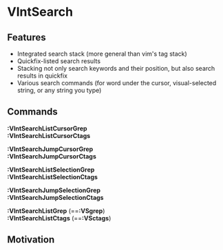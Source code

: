 # VIntSearch

## Features
- Integrated search stack (more general than vim's tag stack)
- Quickfix-listed search results
- Stacking not only search keywords and their position, but also search results in quickfix
- Various search commands (for word under the cursor, visual-selected string, or any string you type)

## Commands
**:VIntSearchListCursorGrep**  
**:VIntSearchListCursorCtags**

**:VIntSearchJumpCursorGrep**  
**:VIntSearchJumpCursorCtags**

**:VIntSearchListSelectionGrep**  
**:VIntSearchListSelectionCtags**

**:VIntSearchJumpSelectionGrep**  
**:VIntSearchJumpSelectionCtags**

**:VIntSearchListGrep** (==**:VSgrep**)  
**:VIntSearchListCtags** (==**:VSctags**)

## Motivation
